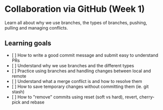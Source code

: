 # Collaboration via GitHub (Week 1)

Learn all about why we use branches, the types of branches, pushing, pulling and managing conflicts.

## Learning goals
- [ ] How to write a good commit message and submit easy to understand PRs
- [ ] Understand why we use branches and the different types
- [ ] Practice using branches and handling changes between local and remote
- [ ] Understand what a merge conflict is and how to resolve them
- [ ] How to save temporary changes without committing them (ie. git stash)
- [ ] How to "remove" commits using reset (soft vs hard), revert, cherry-pick and rebase
